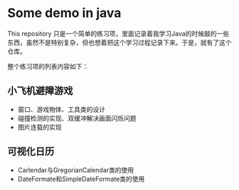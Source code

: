 # Some demo in java
This repository 只是一个简单的练习项，里面记录着我学习Java的时候敲的一些东西，虽然不是特别复杂，但也想着把这个学习过程记录下来。于是，就有了这个仓库。

整个练习项的列表内容如下：
## 小飞机避障游戏
- 窗口、游戏物体、工具类的设计
- 碰撞检测的实现、双缓冲解决画面闪烁问题
- 图片连载的实现

## 可视化日历
- Carlendar与GregorianCalendar类的使用
- DateFormate和SimpleDateFormate类的使用
